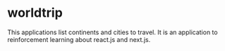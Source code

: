 # worldtrip 

This applications list continents and cities to travel. It is an application to reinforcement learning about react.js and next.js.
